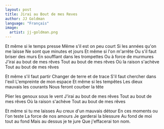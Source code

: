 ```yaml
---
layout: post
title: Jirai au Bout de mes Reves
author: JJ Goldman
language: "Français"
image:
  artist: jj-goldman.png
---
```

Et même si le temps presse
Même s'il est on peu court
Si les années qu'on me laisse
Ne sont que minutes et jours
Et même si l'on m'arrête
Ou s'il faut briser des murs
En soufflant dans les trompettes
Ou à force de murmures
J'irai au bout de mes rêves
Tout au bout de mes rêves
Où la raison s'achève
Tout au bout de mes rêves

Et même s'il faut partir
Changer de terre et de trace
S'il faut chercher dans l'exil
L'empreinte de mon espace
Et même si les tempêtes
Les dieux mauvais les courants
Nous feront courber la tête


Plier les genoux sous le vent
J'irai au bout de mes rêves
Tout au bout de mes rêves
Où la raison s'achève
Tout au bout de mes rêves

Et même si tu me laisses
Au creux d'un mauvais détour
En ces moments ou l'on teste
La force de nos amours
Je garderai la blessure
Au fond de moi tout au fond
Mais au dessus je te jure
Que j'effacerai ton nom.
